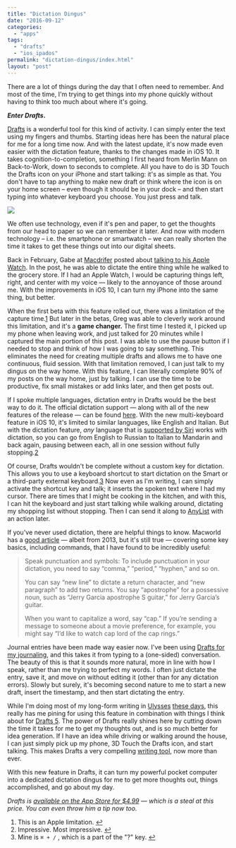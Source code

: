 ```yaml
---
title: "Dictation Dingus"
date: "2016-09-12"
categories: 
  - "apps"
tags: 
  - "drafts"
  - "ios_ipados"
permalink: "dictation-dingus/index.html"
layout: "post"
---
```


There are a lot of things during the day that I often need to remember. And most of the time, I'm trying to get things into my phone quickly without having to think too much about where it's going.

**_Enter Drafts_.**

[Drafts](#) is a wonderful tool for this kind of activity. I can simply enter the text using my fingers and thumbs. Starting ideas here has been the natural place for me for a long time now. And with the latest update, it's now made even easier with the dictation feature, thanks to the changes made in iOS 10. It takes cognition-to-completion, something I first heard from Merlin Mann on Back-to-Work, down to seconds to complete. All you have to do is 3D Touch the Drafts icon on your iPhone and start talking: it's as simple as that. You don't have to tap anything to make new draft or think where the icon is on your home screen – even though it should be in your dock – and then start typing into whatever keyboard you choose. You just press and talk.

![](/images/Image-9-12-16-8-02-AM.png)

We often use technology, even if it's pen and paper, to get the thoughts from our head to paper so we can remember it later. And now with modern technology – i.e. the smartphone or smartwatch – we can really shorten the time it takes to get these things out into our digital sheets.

Back in February, Gabe at [Macdrifer](http://macdrifter.com "Macdrifter.com") posted about [talking to his Apple Watch](http://www.macdrifter.com/2016/02/talking-to-my-watch.html "Macdrifter.com - Talking to My Watch"). In the post, he was able to dictate the entire thing while he walked to the grocery store. If I had an Apple Watch, I would be capturing things left, right, and center with my voice — likely to the annoyance of those around me. With the improvements in iOS 10, I can turn my iPhone into the same thing, but better.

When the first beta with this feature rolled out, there was a limitation of the capture time.[1](#fn1) But later in the betas, Greg was able to cleverly work around this limitation, and it's a **game changer.** The first time I tested it, I picked up my phone when leaving work, and just talked for 20 minutes while I captured the main portion of this post. I was able to use the pause button if I needed to stop and think of how I was going to say something. This eliminates the need for creating multiple drafts and allows me to have one continuous, fluid session. With that limitation removed, I can just talk to my dingus on the way home. With this feature, I can literally complete 90% of my posts on the way home, just by talking. I can use the time to be productive, fix small mistakes or add links later, and then get posts out.

If I spoke multiple languages, dictation entry in Drafts would be the best way to do it. The official dictation support — along with all of the new features of the release — can be found [here](http://agiletortoise.com/blog/2016/09/12/drafts-470/ "AgileTortoise - Drafts 4.7"). With the new multi-keyboard feature in iOS 10, it's limited to similar languages, like English and Italian. But with the dictation feature, _any_ language that is [supported by Siri](http://www.apple.com/ios/feature-availability/#siri "Feature Availability - Siri") works with dictation, so you can go from English to Russian to Italian to Mandarin and back again, pausing between each, all in one session without fully stopping.[2](#fn2)

Of course, Drafts wouldn't be complete without a custom key for dictation. This allows you to use a keyboard shortcut to start dictation on the Smart or a third-party external keyboard.[3](#fn3) Now even as I'm writing, I can simply activate the shortcut key and talk; it inserts the spoken text where I had my cursor. There are times that I might be cooking in the kitchen, and with this, I can hit the keyboard and just start talking while walking around, dictating my shopping list without stopping. Then I can send it along to [AnyList](https://geo.itunes.apple.com/us/app/anylist-grocery-shopping-list/id522167641?mt=8&uo=4&at=1001l4VZ&ct=nahumckme "AnyList on the App Store") with an action later.

If you've never used dictation, there are helpful things to know. Macworld has a [good article](http://www.macworld.com/article/2048196/beyond-siri-dictation-tricks-for-the-iphone-and-ipad.html "Macworld - Beyond Siri: Dictation tricks for the iPhone and iPad") — albeit from 2013, but it's still true — covering some key basics, including commands, that I have found to be incredibly useful:

> Speak punctuation and symbols: To include punctuation in your dictation, you need to say “comma,” “period,” “hyphen,” and so on.
> 
> You can say “new line” to dictate a return character, and “new paragraph” to add two returns. You say “apostrophe” for a possessive noun, such as “Jerry Garcia apostrophe S guitar,” for Jerry Garcia’s guitar.
> 
> When you want to capitalize a word, say “cap.” If you’re sending a message to someone about a movie preference, for example, you might say “I’d like to watch cap lord of the cap rings.”

Journal entries have been made way easier now. I've been using [Drafts for my journaling](https://www.nahumck.me/rolling-your-own/ "nahumck.me - Rolling Your Own"), and this takes it from typing to a (one-sided) conversation. The beauty of this is that it sounds more natural, more in line with how I speak, rather than me trying to perfect my words. I often just dictate the entry, save it, and move on without editing it (other than for any dictation errors). Slowly but surely, it's becoming second nature to me to start a new draft, insert the timestamp, and then start dictating the entry.

While I'm doing most of my long-form writing in [Ulysses](https://geo.itunes.apple.com/us/app/ulysses/id950335311?mt=8&uo=4&at=1001l4VZ&ct=nahumckme "Ulysses on the App Store") [these days](https://www.nahumck.me/something-different-something-new/ "nahumck.me - Something Different, Something New"), this really has me pining for using this feature in combination with things I think about for [Drafts 5](https://www.nahumck.me/drafts-5-0-a-wish-list/ "nahumck.me - Drafts 5.0: A Wish List"). The power of Drafts really shines here by cutting down the time it takes for me to get my thoughts out, and is so much better for idea generation. If I have an idea while driving or walking around the house, I can just simply pick up my phone, 3D Touch the Drafts icon, and start talking. This makes Drafts a very compelling [writing tool](https://www.nahumck.me/using-drafts-as-a-main-text-editor/ "nahumck.me - Using Drafts as a Main Text Editor"), now more than ever.

With this new feature in Drafts, it can turn my powerful pocket computer into a dedicated dictation dingus for me to get more thoughts out, things accomplished, and go about my day.

_Drafts is [available on the App Store for $4.99](#) — which is a steal at this price. You can even throw him a tip now too._

1. This is an Apple limitation. [↩](#ffn1)
2. Impressive. Most impressive. [↩](#ffn2)
3. Mine is `⌘ + /` , which is a part of the "?" key. [↩](#ffn3)
